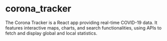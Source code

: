 # corona_tracker
The Corona Tracker is a React app providing real-time COVID-19 data. It features interactive maps, charts, and search functionalities, using APIs to fetch and display global and local statistics.
